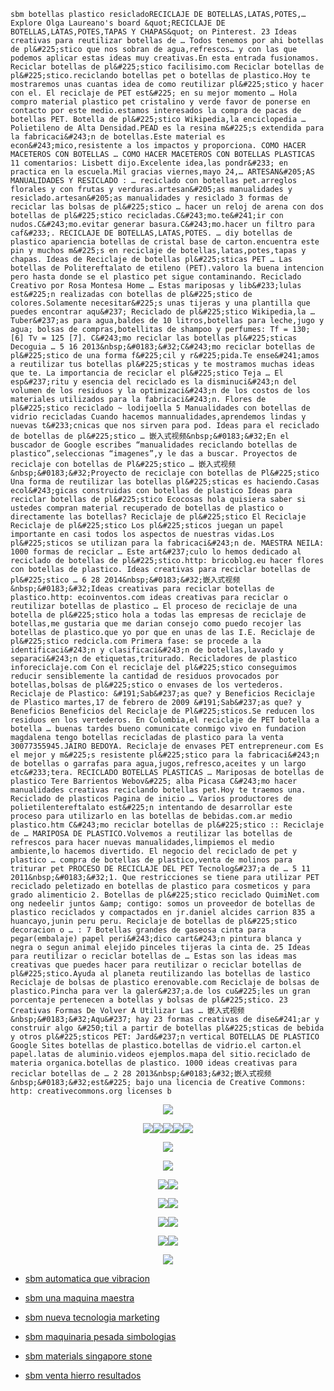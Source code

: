 
```
sbm botellas plastico resicladoRECICLAJE DE BOTELLAS,LATAS,POTES,… Explore Olga Laureano's board &quot;RECICLAJE DE BOTELLAS,LATAS,POTES,TAPAS Y CHAPAS&quot; on Pinterest. 23 Ideas creativas para reutilizar botellas de … Todos tenemos por ahi botellas de pl&#225;stico que nos sobran de agua,refrescos… y con las que podemos aplicar estas ideas muy creativas.En esta entrada fusionamos. Reciclar botellas de pl&#225;stico facilisimo.com Reciclar botellas de pl&#225;stico.reciclando botellas pet o botellas de plastico.Hoy te mostraremos unas cuantas idea de como reutilizar pl&#225;stico y hacer con el. El reciclaje de PET est&#225; en su mejor momento … Hola compro material plastico pet cristalino y verde favor de ponerse en contacto por este medio.estamos interesados la compra de pacas de botellas PET. Botella de pl&#225;stico Wikipedia,la enciclopedia … Polietileno de Alta Densidad.PEAD es la resina m&#225;s extendida para la fabricaci&#243;n de botellas.Este material es econ&#243;mico,resistente a los impactos y proporciona. COMO HACER MACETEROS CON BOTELLAS … COMO HACER MACETEROS CON BOTELLAS PLASTICAS 11 comentarios: Lisbett dijo.Excelente idea,las pondr&#233; en practica en la escuela.Mil gracias viernes,mayo 24,… ARTESAN&#205;AS MANUALIDADES Y RESICLADO : … reciclado con botellas pet.arreglos florales y con frutas y verduras.artesan&#205;as manualidades y resiclado.artesan&#205;as manualidades y resiclado 3 formas de reciclar las bolsas de pl&#225;stico … hacer un reloj de arena con dos botellas de pl&#225;stico recicladas.C&#243;mo.te&#241;ir con nudos.C&#243;mo.evitar generar basura.C&#243;mo.hacer un filtro para caf&#233;. RECICLAJE DE BOTELLAS,LATAS,POTES. … diy botellas de plastico apariencia botellas de cristal base de carton.encuentra este pin y muchos m&#225;s en reciclaje de botellas,latas,potes,tapas y chapas. Ideas de Reciclaje de botellas pl&#225;sticas PET … Las botellas de Politereftalato de etileno (PET).valoro la buena intencion pero hasta donde se el plastico pet sigue contaminando. Reciclado Creativo por Rosa Montesa Home … Estas mariposas y lib&#233;lulas est&#225;n realizadas con botellas de pl&#225;stico de colores.Solamente necesitar&#225;s unas tijeras y una plantilla que puedes encontrar aqu&#237; Reciclado de pl&#225;stico Wikipedia,la … Tuber&#237;as para agua,baldes de 10 litros,botellas para leche,jugo y agua; bolsas de compras,botellitas de shampoo y perfumes: Tf = 130; [6] Tv = 125 [7]. C&#243;mo reciclar las botellas pl&#225;sticas Decoguia … 5 16 2013&nbsp;&#0183;&#32;C&#243;mo reciclar botellas de pl&#225;stico de una forma f&#225;cil y r&#225;pida.Te ense&#241;amos a reutilizar tus botellas pl&#225;sticas y te mostramos muchas ideas que te. La importancia de reciclar el pl&#225;stico Teja … El esp&#237;ritu y esencia del reciclado es la disminuci&#243;n del volumen de los residuos y la optimizaci&#243;n de los costos de los materiales utilizados para la fabricaci&#243;n. Flores de pl&#225;stico reciclado ~ lodijoella 5 Manualidades con botellas de vidrio recicladas Cuando hacemos mannualidades,aprendemos lindas y nuevas t&#233;cnicas que nos sirven para pod. Ideas para el reciclado de botellas de pl&#225;stico … 嵌入式视频&nbsp;&#0183;&#32;En el buscador de Google escribes “manualidades reciclando botellas de plastico”,seleccionas “imagenes”,y le das a buscar. Proyectos de reciclaje con botellas de Pl&#225;stico … 嵌入式视频&nbsp;&#0183;&#32;Proyecto de reciclaje con botellas de Pl&#225;stico Una forma de reutilizar las botellas pl&#225;sticas es haciendo.Casas ecol&#243;gicas construidas con botellas de plastico Ideas para reciclar botellas de pl&#225;stico Ecocosas hola quisiera saber si ustedes compran material recuperado de botellas de plastico o directamente las botellas? Reciclaje de pl&#225;stico El Reciclaje Reciclaje de pl&#225;stico Los pl&#225;sticos juegan un papel importante en casi todos los aspectos de nuestras vidas.Los pl&#225;sticos se utilizan para la fabricaci&#243;n de. MAESTRA NEILA: 1000 formas de reciclar … Este art&#237;culo lo hemos dedicado al reciclado de botellas de pl&#225;stico.http: bricoblog.eu hacer flores con botellas de plastico. Ideas creativas para reciclar botellas de pl&#225;stico … 6 28 2014&nbsp;&#0183;&#32;嵌入式视频&nbsp;&#0183;&#32;Ideas creativas para reciclar botellas de plastico.http: ecoinventos.com ideas creativas para reciclar o reutilizar botellas de plastico … El proceso de reciclaje de una botella de pl&#225;stico hola a todas las empresas de reciclaje de botellas,me gustaria que me darian consejo como puedo recojer las botellas de plastico.que yo por que en unas de las I.E. Reciclaje de pl&#225;stico redcicla.com Primera fase: se procede a la identificaci&#243;n y clasificaci&#243;n de botellas,lavado y separaci&#243;n de etiquetas,triturado. Recicladores de plastico inforeciclaje.com Con el reciclaje del pl&#225;stico conseguimos reducir sensiblemente la cantidad de residuos provocados por botellas,bolsas de pl&#225;stico o envases de los vertederos. Reciclaje de Plastico: &#191;Sab&#237;as que? y Beneficios Reciclaje de Plastico martes,17 de febrero de 2009 &#191;Sab&#237;as que? y Beneficios Beneficios del Reciclaje de Pl&#225;sticos.Se reducen los residuos en los vertederos. En Colombia,el reciclaje de PET botella a botella … buenas tardes bueno comunicate conmigo vivo en fundacion magdalena tengo botellas recicladas de plastico para la venta 30077355945.JAIRO BEDOYA. Reciclaje de envases PET entrepreneur.com Es el mejor y m&#225;s resistente pl&#225;stico para la fabricaci&#243;n de botellas o garrafas para agua,jugos,refresco,aceites y un largo etc&#233;tera. RECICLADO BOTELLAS PLASTICAS … Mariposas de botellas de plastico Tere Barrientos Webov&#225; alba Picasa C&#243;mo hacer manualidades creativas reciclando botellas pet.Hoy te traemos una. Reciclado de plasticos Pagina de inicio … Varios productores de polietilentereftalato est&#225;n intentando de desarrollar este proceso para utilizarlo en las botellas de bebidas.com.ar medio plastico.htm C&#243;mo reciclar botellas de pl&#225;stico :: Reciclaje de … MARIPOSA DE PLASTICO.Volvemos a reutilizar las botellas de refrescos para hacer nuevas manualidades,limpiemos el medio ambiente,lo hacemos divertido. El negocio del reciclado de pet y plastico … compra de botellas de plastico,venta de molinos para triturar pet PROCESO DE RECICLAJE DEL PET Tecnolog&#237;a de … 5 11 2011&nbsp;&#0183;&#32;1. Que restricciones se tiene para utilizar PET reciclado peletizado en botellas de plastico para cosmeticos y para grado alimenticio 2. Botellas de pl&#225;stico reciclado QuimiNet.com ong nedeelir juntos &amp; contigo: somos un proveedor de botellas de plastico reciclados y compactados en jr.daniel alcides carrion 835 a huancayo,junin peru peru. Reciclaje de botellas de pl&#225;stico decoracion o … : 7 Botellas grandes de gaseosa cinta para pegar(embalaje) papel peri&#243;dico cart&#243;n pintura blanca y negra o segun animal elejido pinceles tijeras la cinta de. 25 Ideas para reutilizar o reciclar botellas de … Estas son las ideas mas creativas que puedes hacer para reutilizar o reciclar botellas de pl&#225;stico.Ayuda al planeta reutilizando las botellas de lastico Reciclaje de bolsas de plastico erenovable.com Reciclaje de bolsas de plastico.Pincha para ver la galer&#237;a.de los cu&#225;les un gran porcentaje pertenecen a botellas y bolsas de pl&#225;stico. 23 Creativas Formas De Volver A Utilizar Las … 嵌入式视频&nbsp;&#0183;&#32;Aqu&#237; hay 23 formas creativas de dise&#241;ar y construir algo &#250;til a partir de botellas pl&#225;sticas de bebida y otros pl&#225;sticos PET: Jard&#237;n vertical BOTELLAS DE PLASTICO Google Sites botellas de plastico.botellas de vidrio.el carton.el papel.latas de aluminio.videos ejemplos.mapa del sitio.reciclado de materia organica.botellas de plastico. 1000 ideas creativas para reciclar botellas de … 2 28 2013&nbsp;&#0183;&#32;嵌入式视频&nbsp;&#0183;&#32;est&#225; bajo una licencia de Creative Commons: http: creativecommons.org licenses b 
```

<div align="center">

<a href="https://es-crusher.shibang-china.com/github&k=sbm+botellas+plastico+resiclado"><img src="https://static.shibang-china.com/es/crusher/logo.jpg"></a>

<a href="https://es-crusher.shibang-china.com/github&k=sbm+botellas+plastico+resiclado"><img src="https://static.shibang-china.com/es/crusher/index.jpg"></a><a href="https://es-crusher.shibang-china.com/material.htmlgithub&k=sbm+botellas+plastico+resiclado"><img src="https://static.shibang-china.com/es/crusher/material.jpg"></a><a href="https://es-crusher.shibang-china.com/application.htmlgithub&k=sbm+botellas+plastico+resiclado"><img src="https://static.shibang-china.com/es/crusher/application.jpg"></a><a href="https://es-crusher.shibang-china.com/aboutus.htmlgithub&k=sbm+botellas+plastico+resiclado"><img src="https://static.shibang-china.com/es/crusher/aboutus.jpg"></a><a href="https://es-crusher.shibang-china.com/contact.htmlgithub&k=sbm+botellas+plastico+resiclado"><img src="https://static.shibang-china.com/es/crusher/contact.jpg"></a>

<a href="https://es-crusher.shibang-china.com/github&k=sbm+botellas+plastico+resiclado"><img src="https://static.shibang-china.com/es/crusher/banner.jpg"></a>

<a href="https://swt.shibang-china.com/github&k=sbm+botellas+plastico+resiclado"><img src="https://static.shibang-china.com/es/crusher/text.jpg"></a>

<a href="https://swt.shibang-china.com/github&k=sbm+botellas+plastico+resiclado"><img src="https://static.shibang-china.com/es/crusher/chat.jpg"></a><a href="https://es-crusher.shibang-china.com/contact.htmlgithub&k=sbm+botellas+plastico+resiclado"><img src="https://static.shibang-china.com/es/crusher/message.jpg"></a>

<a href="https://es-crusher.shibang-china.com/products/pe.htmlgithub&k=sbm+botellas+plastico+resiclado"><img src="https://static.shibang-china.com/es/crusher/pe.jpg"></a><a href="https://es-crusher.shibang-china.com/products/pf.htmlgithub&k=sbm+botellas+plastico+resiclado"><img src="https://static.shibang-china.com/es/crusher/pf.jpg"></a>

<a href="https://es-crusher.shibang-china.com/products/hpt.htmlgithub&k=sbm+botellas+plastico+resiclado"><img src="https://static.shibang-china.com/es/crusher/hpt.jpg"></a><a href="https://es-crusher.shibang-china.com/products/vsi.htmlgithub&k=sbm+botellas+plastico+resiclado"><img src="https://static.shibang-china.com/es/crusher/vsi.jpg"></a>

<a href="https://es-crusher.shibang-china.com/products/klv.htmlgithub&k=sbm+botellas+plastico+resiclado"><img src="https://static.shibang-china.com/es/crusher/klv.jpg"></a><a href="https://es-crusher.shibang-china.com/products/portable.htmlgithub&k=sbm+botellas+plastico+resiclado"><img src="https://static.shibang-china.com/es/crusher/portable.jpg"></a>

<a href="https://swt.shibang-china.com/github&k=sbm+botellas+plastico+resiclado"><img src="https://static.shibang-china.com/es/crusher/case.jpg"></a>

</div>


* [sbm automatica que vibracion](sbm%20automatica%20que%20vibracion.md)

* [sbm una maquina maestra](sbm%20una%20maquina%20maestra.md)

* [sbm nueva tecnologia marketing](sbm%20nueva%20tecnologia%20marketing.md)

* [sbm maquinaria pesada simbologias](sbm%20maquinaria%20pesada%20simbologias.md)

* [sbm materials singapore stone](sbm%20materials%20singapore%20stone.md)

* [sbm venta hierro resultados](sbm%20venta%20hierro%20resultados.md)